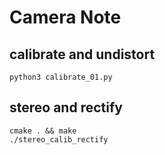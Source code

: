 # Camera Note
## calibrate and undistort
```
python3 calibrate_01.py
```
## stereo and rectify
```
cmake . && make
./stereo_calib_rectify
```
